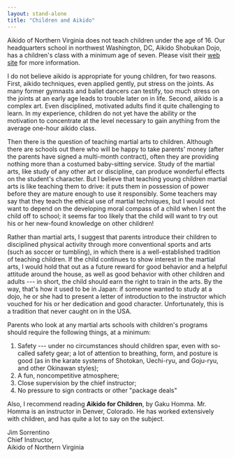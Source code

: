 ```yaml
---
layout: stand-alone
title: "Children and Aikido"
---
```

Aikido of Northern Virginia does not teach children under the age of 16. Our headquarters school in northwest Washington, DC, Aikido Shobukan Dojo, has a children's class with a minimum age of seven. Please visit their [web site](http://www.aikido-shobukan.org) for more information.

I do not believe aikido is appropriate for young children, for two reasons. First, aikido techniques, even applied gently, put stress on the joints. As many former gymnasts and ballet dancers can testify, too much stress on the joints at an early age leads to trouble later on in life. Second, aikido is a complex art. Even disciplined, motivated adults find it quite challenging to learn. In my experience, children do not yet have the ability or the motivation to concentrate at the level necessary to gain anything from the average one-hour aikido class.

Then there is the question of teaching martial arts to children. Although there are schools out there who will be happy to take parents' money (after the parents have signed a multi-month contract), often they are providing nothing more than a costumed baby-sitting service. Study of the martial arts, like study of any other art or discipline, can produce wonderful effects on the student's character. But I believe that teaching young children martial arts is like teaching them to drive: it puts them in possession of power before they are mature enough to use it responsibly. Some teachers may say that they teach the ethical use of martial techniques, but I would not want to depend on the developing moral compass of a child when I sent the child off to school; it seems far too likely that the child will want to try out his or her new-found knowledge on other children!

Rather than martial arts, I suggest that parents introduce their children to disciplined physical activity through more conventional sports and arts (such as soccer or tumbling), in which there is a well-established tradition of teaching children. If the child continues to show interest in the martial arts, I would hold that out as a future reward for good behavior and a helpful attitude around the house, as well as good behavior with other children and adults --- in short, the child should earn the right to train in the arts. By the way, that's how it used to be in Japan: if someone wanted to study at a dojo, he or she had to present a letter of introduction to the instructor which vouched for his or her dedication and good character. Unfortunately, this is a tradition that never caught on in the USA.

Parents who look at any martial arts schools with children's programs should require the following things, at a minimum:

1. Safety --- under no circumstances should children spar, even with so-called safety gear; a lot of attention to breathing, form, and posture is good (as in the karate systems of Shotokan, Uechi-ryu, and Goju-ryu, and other Okinawan styles);
2. A fun, noncompetitive atmosphere;
3. Close supervision by the chief instructor;
4. No pressure to sign contracts or other "package deals"


Also, I recommend reading **Aikido for Children**, by Gaku Homma. Mr. Homma is an instructor in Denver, Colorado. He has worked extensively with children, and has quite a lot to say on the subject.

Jim Sorrentino  
Chief Instructor,   
Aikido of Northern Virginia
